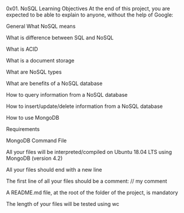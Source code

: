 0x01. NoSQL
Learning Objectives
At the end of this project, you are expected to be able to explain to anyone, without the help of Google:

General
What NoSQL means

What is difference between SQL and NoSQL

What is ACID

What is a document storage

What are NoSQL types

What are benefits of a NoSQL database

How to query information from a NoSQL database

How to insert/update/delete information from a NoSQL database

How to use MongoDB

Requirements

MongoDB Command File

All your files will be interpreted/compiled on Ubuntu 18.04 LTS using MongoDB (version 4.2)

All your files should end with a new line

The first line of all your files should be a comment: // my comment

A README.md file, at the root of the folder of the project, is mandatory

The length of your files will be tested using wc
